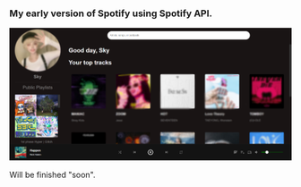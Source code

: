 ### My early version of Spotify using Spotify API.

![This is an image](/123.png)

Will be finished "soon". 
